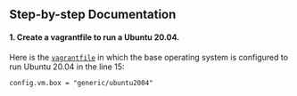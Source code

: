 ## Step-by-step Documentation


#### 1. Create a vagrantfile to run a Ubuntu 20.04.

Here is the <code><a href="https://github.com/dikshita-git/P-M-Test/blob/main/Vagrant/Vagrantfile">vagrantfile</a></code> in which the base operating system is configured to run Ubuntu 20.04 in the line 15:

```
config.vm.box = "generic/ubuntu2004"
```
